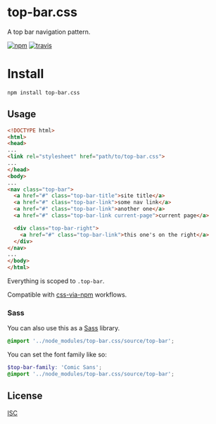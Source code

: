 # top-bar.css

A top bar navigation pattern.

[![npm][npm-image]][npm-url]
[![travis][travis-image]][travis-url]

[npm-image]: https://img.shields.io/npm/v/top-bar.css.svg?style=flat-square
[npm-url]: https://www.npmjs.com/package/top-bar.css
[travis-image]: https://img.shields.io/travis/ungoldman/top-bar.css.svg?style=flat-square
[travis-url]: https://travis-ci.org/ungoldman/top-bar.css

# Install

```
npm install top-bar.css
```

## Usage

```html
<!DOCTYPE html>
<html>
<head>
...
<link rel="stylesheet" href="path/to/top-bar.css">
...
</head>
<body>
...
<nav class="top-bar">
  <a href="#" class="top-bar-title">site title</a>
  <a href="#" class="top-bar-link">some nav link</a>
  <a href="#" class="top-bar-link">another one</a>
  <a href="#" class="top-bar-link current-page">current page</a>

  <div class="top-bar-right">
    <a href="#" class="top-bar-link">this one's on the right</a>
  </div>
</nav>
...
</body>
</html>
```

Everything is scoped to `.top-bar`.

Compatible with [css-via-npm](https://github.com/sethvincent/css-via-npm) workflows.

### Sass

You can also use this as a [Sass](http://sass-lang.com/) library.

```scss
@import '../node_modules/top-bar.css/source/top-bar';
```

You can set the font family like so:

```scss
$top-bar-family: 'Comic Sans';
@import '../node_modules/top-bar.css/source/top-bar';
```

## License

[ISC](LICENSE.md)

